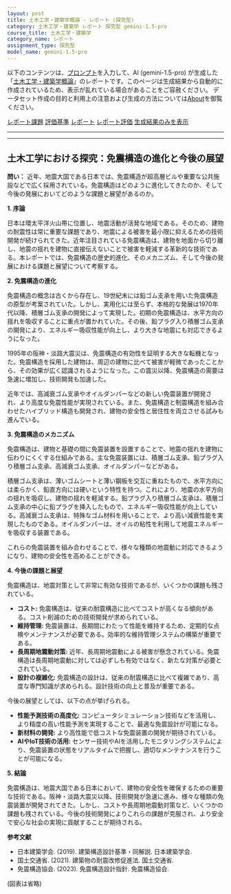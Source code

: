 ```yaml
---
layout: post
title: 土木工学・建築学概論 - レポート (探究型)
category: 土木工学・建築学 レポート 探究型 gemini-1.5-pro
course_title: 土木工学・建築学
category_name: レポート
assignment_type: 探究型
model_name: gemini-1.5-pro
---
```


以下のコンテンツは、[プロンプト](http://127.0.0.1:8000/generated/土木工学・建築学/gemini-1.5-pro/prompt_レポート-探究型.md)を入力して、AI (gemini-1.5-pro) が生成した「[土木工学・建築学概論](/contents/土木工学・建築学/)」のレポートです。このページは生成結果から自動的に作成されているため、表示が乱れている場合があることをご容赦ください。
データセット作成の目的と利用上の注意および生成の方法については[About](/About)を御覧ください。

[レポート課題](../レポート課題-探究型)
[評価基準](../評価基準-探究型)
[レポート](../レポート-探究型)
[レポート評価](../レポート評価-探究型)
[生成結果のみを表示](http://127.0.0.1:8000/generated/土木工学・建築学/gemini-1.5-pro/レポート-探究型.md)
  

***
***
  
## 土木工学における探究：免震構造の進化と今後の展望

**問い：** 近年、地震大国である日本では、免震構造が超高層ビルや重要な公共施設などで広く採用されている。免震構造はどのように進化してきたのか、そして今後の発展においてどのような課題と展望があるのか。

**1. 序論**

日本は環太平洋火山帯に位置し、地震活動が活発な地域である。そのため、建物の耐震性は常に重要な課題であり、地震による被害を最小限に抑えるための技術開発が続けられてきた。近年注目されている免震構造は、建物を地面から切り離し、地震の揺れを建物に直接伝えないことで被害を軽減する革新的な技術である。本レポートでは、免震構造の歴史的進化、そのメカニズム、そして今後の発展における課題と展望について考察する。

**2. 免震構造の進化**

免震構造の概念は古くから存在し、19世紀末には鉛ゴム支承を用いた免震構造の原型が考案されていた。しかし、実用化には至らず、本格的な発展は1970年代以降、積層ゴム支承の開発によって実現した。初期の免震構造は、水平方向の揺れを吸収することに重点が置かれていた。その後、鉛プラグ入り積層ゴム支承の開発により、エネルギー吸収性能が向上し、より大きな地震にも対応できるようになった。

1995年の阪神・淡路大震災は、免震構造の有効性を証明する大きな転機となった。免震構造を採用した建物は、周辺の建物に比べて被害が軽微であったことから、その効果が広く認識されるようになった。この震災以降、免震構造の需要は急速に増加し、技術開発も加速した。

近年では、高減衰ゴム支承やオイルダンパーなどの新しい免震装置が開発され、より高度な免震性能が実現されている。また、免震構造と制震構造を組み合わせたハイブリッド構造も開発され、建物の安全性と居住性を両立させる試みも進んでいる。

**3. 免震構造のメカニズム**

免震構造は、建物と基礎の間に免震装置を設置することで、地震の揺れを建物に伝わりにくくする仕組みである。主な免震装置には、積層ゴム支承、鉛プラグ入り積層ゴム支承、高減衰ゴム支承、オイルダンパーなどがある。

積層ゴム支承は、薄いゴムシートと薄い鋼板を交互に重ねたもので、水平方向には柔らかく、鉛直方向には硬いという特性を持つ。これにより、地震の水平方向の揺れを吸収し、建物の揺れを軽減する。鉛プラグ入り積層ゴム支承は、積層ゴム支承の中心に鉛プラグを挿入したもので、エネルギー吸収性能が向上している。高減衰ゴム支承は、特殊なゴム材料を用いることで、より高い減衰性能を実現したものである。オイルダンパーは、オイルの粘性を利用して地震エネルギーを吸収する装置である。

これらの免震装置を組み合わせることで、様々な種類の地震動に対応できるようになり、建物の安全性を高めることができる。

**4. 今後の課題と展望**

免震構造は、地震対策として非常に有効な技術であるが、いくつかの課題も残されている。

* **コスト:** 免震構造は、従来の耐震構造に比べてコストが高くなる傾向がある。コスト削減のための技術開発が求められている。
* **維持管理:** 免震装置は、長期間にわたって性能を維持するため、定期的な点検やメンテナンスが必要である。効率的な維持管理システムの構築が重要である。
* **長周期地震動対策:** 近年、長周期地震動による被害が懸念されている。免震構造は長周期地震動に対しては必ずしも有効ではなく、新たな対策が必要とされている。
* **設計の複雑化:** 免震構造の設計は、従来の耐震構造に比べて複雑であり、高度な専門知識が求められる。設計技術の向上と普及が重要である。

今後の展望としては、以下の点が挙げられる。

* **性能予測技術の高度化:** コンピュータシミュレーション技術などを活用し、より精度の高い性能予測を実現することで、最適な免震設計が可能になる。
* **新材料の開発:** より高性能で低コストな免震装置の開発が期待されている。
* **AIやIoT技術の活用:**  センサー技術やAIを活用したモニタリングシステムにより、免震装置の状態をリアルタイムで把握し、適切なメンテナンスを行うことが可能になる。

**5. 結論**

免震構造は、地震大国である日本において、建物の安全性を確保するための重要な技術である。阪神・淡路大震災以降、技術開発が急速に進み、様々な種類の免震装置が開発されてきた。しかし、コストや長周期地震動対策など、いくつかの課題も残されている。今後の技術開発によりこれらの課題が克服され、より安全で安心な社会の実現に貢献することが期待される。


**参考文献**

* 日本建築学会. (2019). 建築構造設計基準・同解説. 日本建築学会.
* 国土交通省. (2021). 建築物の耐震改修促進法. 国土交通省.
* 免震構造協会. (2023). 免震構造設計指針. 免震構造協会.


(図表は省略)
